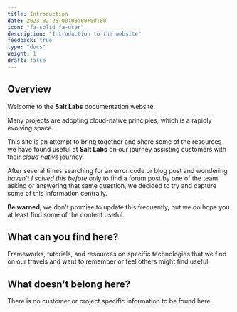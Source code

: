 ```yaml
---
title: Introduction
date: 2023-02-26T00:00:00+00:00
icon: "fa-solid fa-user"
description: "Introduction to the website"
feedback: true
type: "docs"
weight: 1
draft: false
---
```


## Overview

Welcome to the **Salt Labs** documentation website.

Many projects are adopting cloud-native principles, which is a rapidly evolving space.

This site is an attempt to bring together and share some of the resources we have found useful at **Salt Labs** on our journey assisting customers with their _cloud native_ journey.

After several times searching for an error code or blog post and wondering _haven't I solved this before_ only to find a forum post by one of the team asking or answering that same question, we decided to try and capture some of this information centrally.

**Be warned**, we don't promise to update this frequently, but we do hope you at least find some of the content useful.

## What can you find here?

Frameworks, tutorials, and resources on specific technologies that we find on our travels and want to remember or feel others might find useful.

## What doesn't belong here?

There is no customer or project specific information to be found here.
